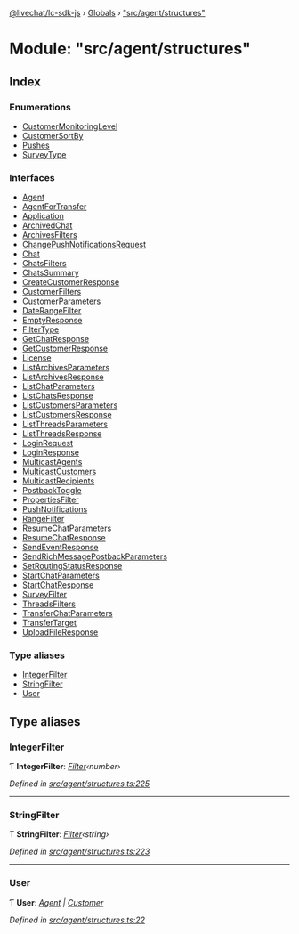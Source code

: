 [@livechat/lc-sdk-js](../README.md) › [Globals](../globals.md) › ["src/agent/structures"](_src_agent_structures_.md)

# Module: "src/agent/structures"

## Index

### Enumerations

* [CustomerMonitoringLevel](../enums/_src_agent_structures_.customermonitoringlevel.md)
* [CustomerSortBy](../enums/_src_agent_structures_.customersortby.md)
* [Pushes](../enums/_src_agent_structures_.pushes.md)
* [SurveyType](../enums/_src_agent_structures_.surveytype.md)

### Interfaces

* [Agent](../interfaces/_src_agent_structures_.agent.md)
* [AgentForTransfer](../interfaces/_src_agent_structures_.agentfortransfer.md)
* [Application](../interfaces/_src_agent_structures_.application.md)
* [ArchivedChat](../interfaces/_src_agent_structures_.archivedchat.md)
* [ArchivesFilters](../interfaces/_src_agent_structures_.archivesfilters.md)
* [ChangePushNotificationsRequest](../interfaces/_src_agent_structures_.changepushnotificationsrequest.md)
* [Chat](../interfaces/_src_agent_structures_.chat.md)
* [ChatsFilters](../interfaces/_src_agent_structures_.chatsfilters.md)
* [ChatsSummary](../interfaces/_src_agent_structures_.chatssummary.md)
* [CreateCustomerResponse](../interfaces/_src_agent_structures_.createcustomerresponse.md)
* [CustomerFilters](../interfaces/_src_agent_structures_.customerfilters.md)
* [CustomerParameters](../interfaces/_src_agent_structures_.customerparameters.md)
* [DateRangeFilter](../interfaces/_src_agent_structures_.daterangefilter.md)
* [EmptyResponse](../interfaces/_src_agent_structures_.emptyresponse.md)
* [FilterType](../interfaces/_src_agent_structures_.filtertype.md)
* [GetChatResponse](../interfaces/_src_agent_structures_.getchatresponse.md)
* [GetCustomerResponse](../interfaces/_src_agent_structures_.getcustomerresponse.md)
* [License](../interfaces/_src_agent_structures_.license.md)
* [ListArchivesParameters](../interfaces/_src_agent_structures_.listarchivesparameters.md)
* [ListArchivesResponse](../interfaces/_src_agent_structures_.listarchivesresponse.md)
* [ListChatParameters](../interfaces/_src_agent_structures_.listchatparameters.md)
* [ListChatsResponse](../interfaces/_src_agent_structures_.listchatsresponse.md)
* [ListCustomersParameters](../interfaces/_src_agent_structures_.listcustomersparameters.md)
* [ListCustomersResponse](../interfaces/_src_agent_structures_.listcustomersresponse.md)
* [ListThreadsParameters](../interfaces/_src_agent_structures_.listthreadsparameters.md)
* [ListThreadsResponse](../interfaces/_src_agent_structures_.listthreadsresponse.md)
* [LoginRequest](../interfaces/_src_agent_structures_.loginrequest.md)
* [LoginResponse](../interfaces/_src_agent_structures_.loginresponse.md)
* [MulticastAgents](../interfaces/_src_agent_structures_.multicastagents.md)
* [MulticastCustomers](../interfaces/_src_agent_structures_.multicastcustomers.md)
* [MulticastRecipients](../interfaces/_src_agent_structures_.multicastrecipients.md)
* [PostbackToggle](../interfaces/_src_agent_structures_.postbacktoggle.md)
* [PropertiesFilter](../interfaces/_src_agent_structures_.propertiesfilter.md)
* [PushNotifications](../interfaces/_src_agent_structures_.pushnotifications.md)
* [RangeFilter](../interfaces/_src_agent_structures_.rangefilter.md)
* [ResumeChatParameters](../interfaces/_src_agent_structures_.resumechatparameters.md)
* [ResumeChatResponse](../interfaces/_src_agent_structures_.resumechatresponse.md)
* [SendEventResponse](../interfaces/_src_agent_structures_.sendeventresponse.md)
* [SendRichMessagePostbackParameters](../interfaces/_src_agent_structures_.sendrichmessagepostbackparameters.md)
* [SetRoutingStatusResponse](../interfaces/_src_agent_structures_.setroutingstatusresponse.md)
* [StartChatParameters](../interfaces/_src_agent_structures_.startchatparameters.md)
* [StartChatResponse](../interfaces/_src_agent_structures_.startchatresponse.md)
* [SurveyFilter](../interfaces/_src_agent_structures_.surveyfilter.md)
* [ThreadsFilters](../interfaces/_src_agent_structures_.threadsfilters.md)
* [TransferChatParameters](../interfaces/_src_agent_structures_.transferchatparameters.md)
* [TransferTarget](../interfaces/_src_agent_structures_.transfertarget.md)
* [UploadFileResponse](../interfaces/_src_agent_structures_.uploadfileresponse.md)

### Type aliases

* [IntegerFilter](_src_agent_structures_.md#integerfilter)
* [StringFilter](_src_agent_structures_.md#stringfilter)
* [User](_src_agent_structures_.md#user)

## Type aliases

###  IntegerFilter

Ƭ **IntegerFilter**: *[Filter](../interfaces/_src_objects_index_.filter.md)‹number›*

*Defined in [src/agent/structures.ts:225](https://github.com/livechat/lc-sdk-js/blob/efba8ac/src/agent/structures.ts#L225)*

___

###  StringFilter

Ƭ **StringFilter**: *[Filter](../interfaces/_src_objects_index_.filter.md)‹string›*

*Defined in [src/agent/structures.ts:223](https://github.com/livechat/lc-sdk-js/blob/efba8ac/src/agent/structures.ts#L223)*

___

###  User

Ƭ **User**: *[Agent](../interfaces/_src_agent_structures_.agent.md) | [Customer](../interfaces/_src_objects_index_.customer.md)*

*Defined in [src/agent/structures.ts:22](https://github.com/livechat/lc-sdk-js/blob/efba8ac/src/agent/structures.ts#L22)*
